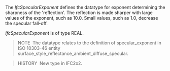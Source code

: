 ﻿The _IfcSpecularExponent_ defines the datatype for exponent determining the sharpness of the 'reflection'. The reflection is made sharper with large values of the exponent, such as 10.0. Small values, such as 1.0, decrease the specular fall-off.

_IfcSpecularExponent_ is of type REAL.

> NOTE&nbsp; The datatype relates to the definition of specular_exponent in ISO 10303-46 entity surface_style_reflectance_ambient_diffuse_specular.

> HISTORY&nbsp; New type in IFC2x2.